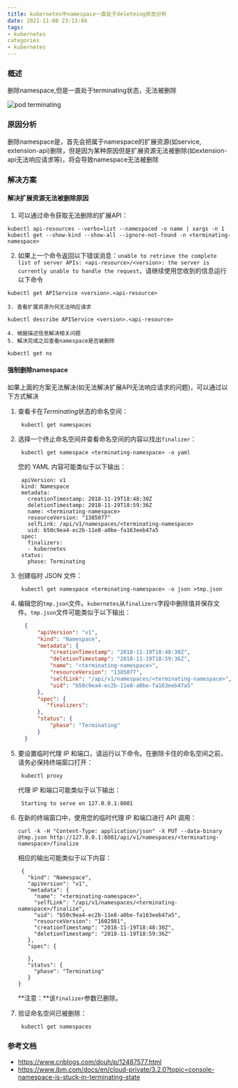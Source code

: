 ```yaml
---
title: kubernetes中namespace一直处于deleteing状态分析
date: 2021-11-08 23:13:04
tags:
- kubernetes
categories
- kubernetes
---
```


### 概述

删除namespace,但是一直处于terminating状态，无法被删除

![pod terminating](https://fafucoder-1252756369.cos.ap-nanjing.myqcloud.com/008i3skNly1gw869bt9jgj30tw096q4d.jpg)

### 原因分析

删除namespace是，首先会把属于namespace的扩展资源(如service, extension-api)删除，但是因为某种原因但是扩展资源无法被删除(如extension-api无法响应请求等)，将会导致namespace无法被删除

### 解决方案

#### 解决扩展资源无法被删除原因

1. 可以通过命令获取无法删除的扩展API：

```shell
kubectl api-resources --verbs=list --namespaced -o name | xargs -n 1 kubectl get --show-kind --show-all --ignore-not-found -n <terminating-namespace>
```

2. 如果上一个命令返回以下错误消息：`unable to retrieve the complete list of server APIs: <api-resource>/<version>: the server is currently unable to handle the request`，请继续使用您收到的信息运行以下命令

```shell
kubectl get APIService <version>.<api-resource>
```

	3. 查看扩展资源为何无法响应请求

```shell
kubectl describe APIService <version>.<api-resource>
```

	4. 根据描述信息解决相关问题
 	5. 解决完成之后查看namespace是否被删除

```shell
kubectl get ns
```

#### 强制删除namespace

如果上面的方案无法解决(如无法解决扩展API无法响应请求的问题)，可以通过以下方式解决

1. 查看卡在*Terminating*状态的命名空间：

   ```shell
    kubectl get namespaces
   ```

2. 选择一个终止命名空间并查看命名空间的内容以找出`finalizer`：

   ```shell
    kubectl get namespace <terminating-namespace> -o yaml
   ```

   您的 YAML 内容可能类似于以下输出：

   ```shell
    apiVersion: v1
    kind: Namespace
    metadata:
      creationTimestamp: 2018-11-19T18:48:30Z
      deletionTimestamp: 2018-11-19T18:59:36Z
      name: <terminating-namespace>
      resourceVersion: "1385077"
      selfLink: /api/v1/namespaces/<terminating-namespace>
      uid: b50c9ea4-ec2b-11e8-a0be-fa163eeb47a5
    spec:
      finalizers:
      - kubernetes
    status:
      phase: Terminating
   ```

3. 创建临时 JSON 文件：

   ```shell
    kubectl get namespace <terminating-namespace> -o json >tmp.json
   ```

4. 编辑您的`tmp.json`文件。`kubernetes`从`finalizers`字段中删除值并保存文件。`tmp.json`文件可能类似于以下输出：

   ```json
     {
         "apiVersion": "v1",
         "kind": "Namespace",
         "metadata": {
             "creationTimestamp": "2018-11-19T18:48:30Z",
             "deletionTimestamp": "2018-11-19T18:59:36Z",
             "name": "<terminating-namespace>",
             "resourceVersion": "1385077",
             "selfLink": "/api/v1/namespaces/<terminating-namespace>",
             "uid": "b50c9ea4-ec2b-11e8-a0be-fa163eeb47a5"
         },
         "spec": {
            "finalizers": 
         },
         "status": {
             "phase": "Terminating"
         }
     }
   ```

5. 要设置临时代理 IP 和端口，请运行以下命令。在删除卡住的命名空间之前，请务必保持终端窗口打开：

   ```shell
    kubectl proxy
   ```

   代理 IP 和端口可能类似于以下输出：

   ```plaintext
    Starting to serve on 127.0.0.1:8001
   ```

6. 在新的终端窗口中，使用您的临时代理 IP 和端口进行 API 调用：

   ```plaintext
   curl -k -H "Content-Type: application/json" -X PUT --data-binary @tmp.json http://127.0.0.1:8001/api/v1/namespaces/<terminating-namespace>/finalize
   ```

   相应的输出可能类似于以下内容：

   ```plaintext
    {
      "kind": "Namespace",
      "apiVersion": "v1",
      "metadata": {
        "name": "<terminating-namespace>",
        "selfLink": "/api/v1/namespaces/<terminating-namespace>/finalize",
        "uid": "b50c9ea4-ec2b-11e8-a0be-fa163eeb47a5",
        "resourceVersion": "1602981",
        "creationTimestamp": "2018-11-19T18:48:30Z",
        "deletionTimestamp": "2018-11-19T18:59:36Z"
      },
      "spec": {
   
      },
      "status": {
        "phase": "Terminating"
      }
   }
   ```

   **注意：**该`finalizer`参数已删除。

7. 验证命名空间已被删除：

   ```shell
    kubectl get namespaces
   ```

### 参考文档

- https://www.cnblogs.com/douh/p/12487577.html
- https://www.ibm.com/docs/en/cloud-private/3.2.0?topic=console-namespace-is-stuck-in-terminating-state

